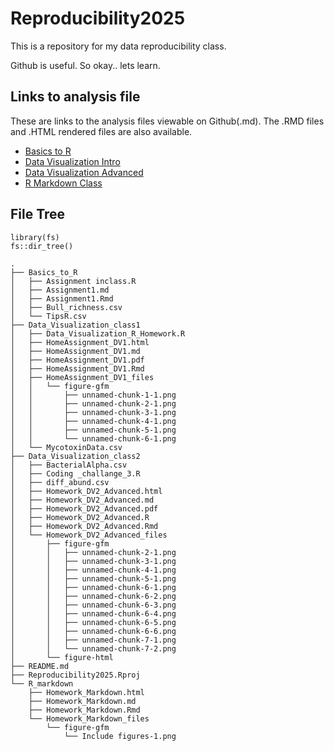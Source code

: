# Reproducibility2025
This is a repository for my data reproducibility class.

Github is useful. So okay.. lets learn.

## Links to analysis file
These are links to the analysis files viewable on Github(.md). The .RMD files 
and .HTML rendered files are also available.

- [Basics to R](Basics_to_R/Assignment1.md)
- [Data Visualization Intro](Data_Visualization_class1/HomeAssignment_DV1.md)
- [Data Visualization Advanced](Data_Visualization_class2/Homework_DV2_Advanced.md)
- [R Markdown Class](R_markdown/Homework_Markdown.md)

## File Tree
```
library(fs)
fs::dir_tree()

```
```
.
├── Basics_to_R
│   ├── Assignment inclass.R
│   ├── Assignment1.md
│   ├── Assignment1.Rmd
│   ├── Bull_richness.csv
│   └── TipsR.csv
├── Data_Visualization_class1
│   ├── Data_Visualization_R_Homework.R
│   ├── HomeAssignment_DV1.html
│   ├── HomeAssignment_DV1.md
│   ├── HomeAssignment_DV1.pdf
│   ├── HomeAssignment_DV1.Rmd
│   ├── HomeAssignment_DV1_files
│   │   └── figure-gfm
│   │       ├── unnamed-chunk-1-1.png
│   │       ├── unnamed-chunk-2-1.png
│   │       ├── unnamed-chunk-3-1.png
│   │       ├── unnamed-chunk-4-1.png
│   │       ├── unnamed-chunk-5-1.png
│   │       └── unnamed-chunk-6-1.png
│   └── MycotoxinData.csv
├── Data_Visualization_class2
│   ├── BacterialAlpha.csv
│   ├── Coding _challange_3.R
│   ├── diff_abund.csv
│   ├── Homework_DV2_Advanced.html
│   ├── Homework_DV2_Advanced.md
│   ├── Homework_DV2_Advanced.pdf
│   ├── Homework_DV2_Advanced.R
│   ├── Homework_DV2_Advanced.Rmd
│   └── Homework_DV2_Advanced_files
│       ├── figure-gfm
│       │   ├── unnamed-chunk-2-1.png
│       │   ├── unnamed-chunk-3-1.png
│       │   ├── unnamed-chunk-4-1.png
│       │   ├── unnamed-chunk-5-1.png
│       │   ├── unnamed-chunk-6-1.png
│       │   ├── unnamed-chunk-6-2.png
│       │   ├── unnamed-chunk-6-3.png
│       │   ├── unnamed-chunk-6-4.png
│       │   ├── unnamed-chunk-6-5.png
│       │   ├── unnamed-chunk-6-6.png
│       │   ├── unnamed-chunk-7-1.png
│       │   └── unnamed-chunk-7-2.png
│       └── figure-html
├── README.md
├── Reproducibility2025.Rproj
└── R_markdown
    ├── Homework_Markdown.html
    ├── Homework_Markdown.md
    ├── Homework_Markdown.Rmd
    └── Homework_Markdown_files
        └── figure-gfm
            └── Include figures-1.png
```


